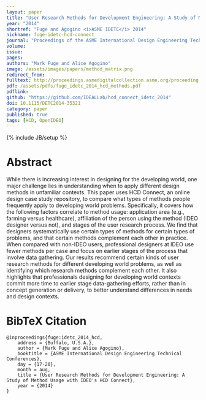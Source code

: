 ```yaml
---
layout: paper
title: "User Research Methods for Development Engineering: A Study of Method Usage with IDEO's HCD Connect"
year: "2014"
shortref: "Fuge and Agogino <i>ASME IDETC</i> 2014"
nickname: fuge-idetc-hcd-connect
journal: "Proceedings of the ASME International Design Engineering Technical Conferences"
volume: 
issue: 
pages: 
authors: "Mark Fuge and Alice Agogino"
image: /assets/images/papers/method_matrix.png
redirect_from: 
fulltext: http://proceedings.asmedigitalcollection.asme.org/proceeding.aspx?articleid=2091144
pdf: /assets/pdfs/fuge_idetc_2014_hcd_methods.pdf
pdflink: 
github: "https://github.com/IDEALLab/hcd_connect_idetc_2014"
doi: 10.1115/DETC2014-35321
category: paper
published: true
tags: [HCD, OpenIDEO]
---
```

{% include JB/setup %}

# Abstract 

While there is increasing interest in designing for the developing world, one major challenge lies in understanding when to apply different design methods in unfamiliar contexts. This paper uses HCD Connect, an online design case study repository, to compare what types of methods people frequently apply to developing world problems. Specifically, it covers how the following factors correlate to method usage: application area (e.g., farming versus healthcare), affiliation of the person using the method (IDEO designer versus not), and stages of the user research process. We find that designers systematically use certain types of methods for certain types of problems, and that certain methods complement each other in practice. When compared with non-IDEO users, professional designers at IDEO use fewer methods per case and focus on earlier stages of the process that involve data gathering. Our results recommend certain kinds of user research methods for different developing world problems, as well as identifying which research methods complement each other. It also highlights that professionals designing for developing world contexts commit more time to earlier stage data-gathering efforts, rather than in concept generation or delivery, to better understand differences in needs and design contexts.


# BibTeX Citation

```
@inproceedings{fuge:idetc_2014_hcd,
    address = {Buffalo, U.S.A.},
    author = {Mark Fuge and Alice Agogino},
    booktitle = {ASME International Design Engineering Technical Conferences},
    day = {17-20},
    month = aug,
    title = {User Research Methods for Development Engineering: A Study of Method Usage with IDEO's HCD Connect},
    year = {2014}
}
```